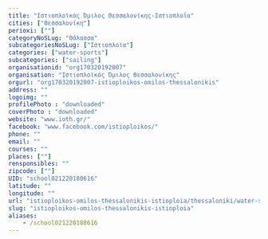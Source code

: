 ```yaml
---
title: "Ιστιοπλοϊκός Όμιλος Θεσσαλονίκης-Ιστιοπλοΐα"
cities: ["Θεσσαλονίκη"]
perioxi: [""]
categoryNoSLug: "Θάλασσα"
subcategoriesNoSLug: ["Ιστιοπλοϊα"]
categories: ["water-sports"]
subcategories: ["sailing"]
organisationid: "org170320192007"
organisation: "Ιστιοπλοϊκός Όμιλος Θεσσαλονίκης"
orgurl: "org170320192007-istioploikos-omilos-thessalonikis"
address: ""
logoimg: ""
profilePhoto : "downloaded"
coverPhoto : "downloaded"
website: "www.ioth.gr/"
facebook: "www.facebook.com/istioploikos/"
phone: ""
email: ""
courses: ""
places: [""]
rensponsibles: ""
zipcode: [""]
UID: "school021220180616"
latitude: ""
longitude: ""
url: "istioploikos-omilos-thessalonikis-istioploia/thessaloniki/water-sports/sailing"
slug: "istioploikos-omilos-thessalonikis-istioploia"
aliases:
    - /school021220180616
---
```





